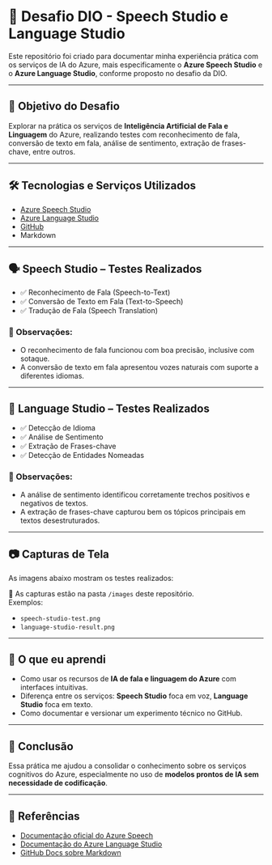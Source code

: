 # 🚀 Desafio DIO - Speech Studio e Language Studio

Este repositório foi criado para documentar minha experiência prática com os serviços de IA do Azure, mais especificamente o **Azure Speech Studio** e o **Azure Language Studio**, conforme proposto no desafio da DIO.

---

## 🎯 Objetivo do Desafio

Explorar na prática os serviços de **Inteligência Artificial de Fala e Linguagem** do Azure, realizando testes com reconhecimento de fala, conversão de texto em fala, análise de sentimento, extração de frases-chave, entre outros.

---

## 🛠️ Tecnologias e Serviços Utilizados

- [Azure Speech Studio](https://speech.microsoft.com/)
- [Azure Language Studio](https://language.cognitive.azure.com/)
- [GitHub](https://github.com/)
- Markdown

---

## 🗣️ Speech Studio – Testes Realizados

- ✅ Reconhecimento de Fala (Speech-to-Text)
- ✅ Conversão de Texto em Fala (Text-to-Speech)
- ✅ Tradução de Fala (Speech Translation)

### 📌 Observações:
- O reconhecimento de fala funcionou com boa precisão, inclusive com sotaque.
- A conversão de texto em fala apresentou vozes naturais com suporte a diferentes idiomas.

---

## 🧾 Language Studio – Testes Realizados

- ✅ Detecção de Idioma
- ✅ Análise de Sentimento
- ✅ Extração de Frases-chave
- ✅ Detecção de Entidades Nomeadas

### 📌 Observações:
- A análise de sentimento identificou corretamente trechos positivos e negativos de textos.
- A extração de frases-chave capturou bem os tópicos principais em textos desestruturados.

---

## 📷 Capturas de Tela

As imagens abaixo mostram os testes realizados:

📁 As capturas estão na pasta `/images` deste repositório.  
Exemplos:
- `speech-studio-test.png`
- `language-studio-result.png`

---

## 📘 O que eu aprendi

- Como usar os recursos de **IA de fala e linguagem do Azure** com interfaces intuitivas.
- Diferença entre os serviços: **Speech Studio** foca em voz, **Language Studio** foca em texto.
- Como documentar e versionar um experimento técnico no GitHub.

---

## 📝 Conclusão

Essa prática me ajudou a consolidar o conhecimento sobre os serviços cognitivos do Azure, especialmente no uso de **modelos prontos de IA sem necessidade de codificação**.

---

## 📌 Referências

- [Documentação oficial do Azure Speech](https://learn.microsoft.com/azure/cognitive-services/speech-service/)
- [Documentação do Azure Language Studio](https://learn.microsoft.com/azure/cognitive-services/language-service/overview)
- [GitHub Docs sobre Markdown](https://guides.github.com/features/mastering-markdown/)
